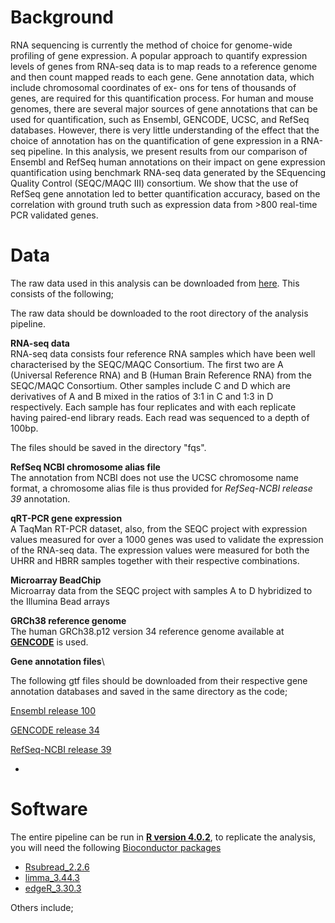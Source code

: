 # Background

RNA sequencing is currently the method of choice for genome-wide profiling of gene expression. A popular approach to quantify expression levels of genes from
RNA-seq data is to map reads to a reference genome and then count mapped reads to each gene. Gene annotation data, which include chromosomal coordinates of ex-
ons for tens of thousands of genes, are required for this quantification process. For human and mouse genomes, there are several major sources of gene annotations that can be used for quantification, such as Ensembl, GENCODE, UCSC, and RefSeq databases. However, there is very little understanding of the effect that the choice of annotation has on the quantification of gene expression in a RNA-seq pipeline. In this analysis, we present results from our comparison of Ensembl and RefSeq human annotations on their impact on gene expression quantification using benchmark RNA-seq data generated by the SEquencing Quality Control (SEQC/MAQC III) consortium. We show that the use of RefSeq gene annotation led to better quantification accuracy, based on the correlation with ground truth such as expression data from >800 real-time PCR validated genes.

# Data
The raw data used in this analysis can be downloaded from [here](https://latrobeuni-my.sharepoint.com/:f:/g/personal/dchisanga_ltu_edu_au/EqsmFwoBT21LjnvqwmQNy44BR4wNl0KiomM1MRApyxAI6Q?e=4ivV0a). This consists of the following;

The raw data should be downloaded to the root directory of the analysis pipeline.

**RNA-seq data**\
RNA-seq data consists four reference RNA samples which have been well characterised by the SEQC/MAQC Consortium. The first two are A (Universal Reference RNA) and B (Human Brain Reference RNA) from the SEQC/MAQC Consortium. Other samples include C and D which are derivatives of A and B mixed in the ratios of 3:1 in C and 1:3 in D respectively. Each sample has four replicates and with each replicate having paired-end library reads. Each read was sequenced to a depth of 100bp. 

The files should be saved in the directory "fqs".

**RefSeq NCBI chromosome alias file**\
The annotation from NCBI does not use the UCSC chromosome name format, a chromosome alias file is thus provided for *RefSeq-NCBI release 39* annotation. 

**qRT-PCR gene expression**\
A TaqMan RT-PCR dataset, also, from the SEQC project with expression values measured for over a 1000 genes was used to validate the expression of the RNA-seq
data. The expression values were measured for both the UHRR and HBRR samples together with their respective combinations.

**Microarray BeadChip**\
Microarray data from the SEQC project with samples A to D hybridized to the Illumina Bead arrays

**GRCh38 reference genome**\
The human GRCh38.p12 version 34 reference genome available at [**GENCODE**](ftp://ftp.ebi.ac.uk/pub/databases/gencode/Gencode_human/release_34/GRCh38.primary_assembly.genome.fa.gz) is used. 

**Gene annotation files**\

The following gtf files should be downloaded from their respective gene annotation databases and saved in the same directory as the code;

[Ensembl release 100](http://ftp.ensembl.org/pub/release-100/gtf/homo_sapiens/Homo_sapiens.GRCh38.100.gtf.gz)

[GENCODE release 34](http://ftp.ebi.ac.uk/pub/databases/gencode/Gencode_human/release_34/gencode.v34.annotation.gtf.gz)

[RefSeq-NCBI release 39](https://ftp.ncbi.nlm.nih.gov/genomes/all/GCF/000/001/405/GCF_000001405.39_GRCh38.p13/GCF_000001405.39_GRCh38.p13_genomic.gtf.gz)

*

# Software

The entire pipeline can be run in [**R version 4.0.2**](https://www.r-project.org/), to replicate the analysis, you will need the following [Bioconductor packages ](https://bioconductor.org)
* [Rsubread_2.2.6](https://bioconductor.org/packages/release/bioc/html/Rsubread.html)
* [limma_3.44.3](https://bioconductor.org/packages/release/bioc/html/limma.html)
* [edgeR_3.30.3](https://bioconductor.org/packages/release/bioc/html/edgeR.html)

Others include;




